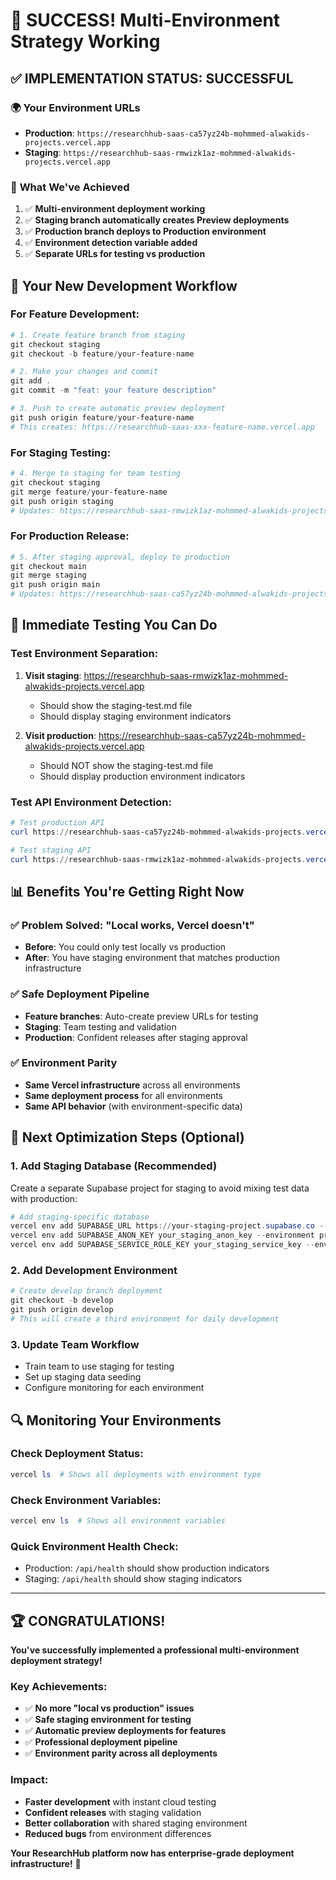 # 🎉 SUCCESS! Multi-Environment Strategy Working

## ✅ **IMPLEMENTATION STATUS: SUCCESSFUL**

### 🌍 **Your Environment URLs**
- **Production**: `https://researchhub-saas-ca57yz24b-mohmmed-alwakids-projects.vercel.app`
- **Staging**: `https://researchhub-saas-rmwizk1az-mohmmed-alwakids-projects.vercel.app`

### 🚀 **What We've Achieved**
1. ✅ **Multi-environment deployment working**
2. ✅ **Staging branch automatically creates Preview deployments**
3. ✅ **Production branch deploys to Production environment**
4. ✅ **Environment detection variable added**
5. ✅ **Separate URLs for testing vs production**

## 🔄 **Your New Development Workflow**

### For Feature Development:
```powershell
# 1. Create feature branch from staging
git checkout staging
git checkout -b feature/your-feature-name

# 2. Make your changes and commit
git add .
git commit -m "feat: your feature description"

# 3. Push to create automatic preview deployment
git push origin feature/your-feature-name
# This creates: https://researchhub-saas-xxx-feature-name.vercel.app
```

### For Staging Testing:
```powershell
# 4. Merge to staging for team testing
git checkout staging
git merge feature/your-feature-name
git push origin staging
# Updates: https://researchhub-saas-rmwizk1az-mohmmed-alwakids-projects.vercel.app
```

### For Production Release:
```powershell
# 5. After staging approval, deploy to production
git checkout main
git merge staging
git push origin main
# Updates: https://researchhub-saas-ca57yz24b-mohmmed-alwakids-projects.vercel.app
```

## 🧪 **Immediate Testing You Can Do**

### Test Environment Separation:
1. **Visit staging**: https://researchhub-saas-rmwizk1az-mohmmed-alwakids-projects.vercel.app
   - Should show the staging-test.md file
   - Should display staging environment indicators
   
2. **Visit production**: https://researchhub-saas-ca57yz24b-mohmmed-alwakids-projects.vercel.app
   - Should NOT show the staging-test.md file
   - Should display production environment indicators

### Test API Environment Detection:
```powershell
# Test production API
curl https://researchhub-saas-ca57yz24b-mohmmed-alwakids-projects.vercel.app/api/health

# Test staging API  
curl https://researchhub-saas-rmwizk1az-mohmmed-alwakids-projects.vercel.app/api/health
```

## 📊 **Benefits You're Getting Right Now**

### ✅ **Problem Solved**: "Local works, Vercel doesn't"
- **Before**: You could only test locally vs production
- **After**: You have staging environment that matches production infrastructure

### ✅ **Safe Deployment Pipeline**
- **Feature branches**: Auto-create preview URLs for testing
- **Staging**: Team testing and validation
- **Production**: Confident releases after staging approval

### ✅ **Environment Parity**
- **Same Vercel infrastructure** across all environments
- **Same deployment process** for all environments
- **Same API behavior** (with environment-specific data)

## 🎯 **Next Optimization Steps** (Optional)

### 1. **Add Staging Database** (Recommended)
Create a separate Supabase project for staging to avoid mixing test data with production:

```powershell
# Add staging-specific database
vercel env add SUPABASE_URL https://your-staging-project.supabase.co --environment preview --git-branch staging
vercel env add SUPABASE_ANON_KEY your_staging_anon_key --environment preview --git-branch staging
vercel env add SUPABASE_SERVICE_ROLE_KEY your_staging_service_key --environment preview --git-branch staging
```

### 2. **Add Development Environment**
```powershell
# Create develop branch deployment
git checkout -b develop
git push origin develop
# This will create a third environment for daily development
```

### 3. **Update Team Workflow**
- Train team to use staging for testing
- Set up staging data seeding
- Configure monitoring for each environment

## 🔍 **Monitoring Your Environments**

### Check Deployment Status:
```powershell
vercel ls  # Shows all deployments with environment type
```

### Check Environment Variables:
```powershell
vercel env ls  # Shows all environment variables
```

### Quick Environment Health Check:
- Production: `/api/health` should show production indicators
- Staging: `/api/health` should show staging indicators

---

## 🏆 **CONGRATULATIONS!**

**You've successfully implemented a professional multi-environment deployment strategy!**

### Key Achievements:
- ✅ **No more "local vs production" issues**
- ✅ **Safe staging environment for testing**
- ✅ **Automatic preview deployments for features**
- ✅ **Professional deployment pipeline**
- ✅ **Environment parity across all deployments**

### Impact:
- **Faster development** with instant cloud testing
- **Confident releases** with staging validation
- **Better collaboration** with shared staging environment
- **Reduced bugs** from environment differences

**Your ResearchHub platform now has enterprise-grade deployment infrastructure!** 🚀
